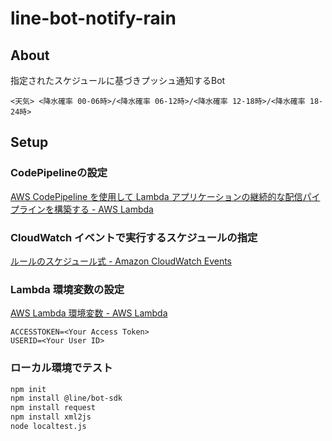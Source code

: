 # line-bot-notify-rain
## About

指定されたスケジュールに基づきプッシュ通知するBot

```
<天気> <降水確率 00-06時>/<降水確率 06-12時>/<降水確率 12-18時>/<降水確率 18-24時>
```

## Setup

### CodePipelineの設定

[AWS CodePipeline を使用して Lambda アプリケーションの継続的な配信パイプラインを構築する - AWS Lambda](https://docs.aws.amazon.com/ja_jp/lambda/latest/dg/build-pipeline.html)

### CloudWatch イベントで実行するスケジュールの指定

[ルールのスケジュール式 - Amazon CloudWatch Events](https://docs.aws.amazon.com/ja_jp/AmazonCloudWatch/latest/events/ScheduledEvents.html)

### Lambda 環境変数の設定

[AWS Lambda 環境変数 - AWS Lambda](https://docs.aws.amazon.com/ja_jp/lambda/latest/dg/env_variables.html)

```
ACCESSTOKEN=<Your Access Token>
USERID=<Your User ID>
```

### ローカル環境でテスト

```sh
npm init
npm install @line/bot-sdk
npm install request
npm install xml2js
node localtest.js
```